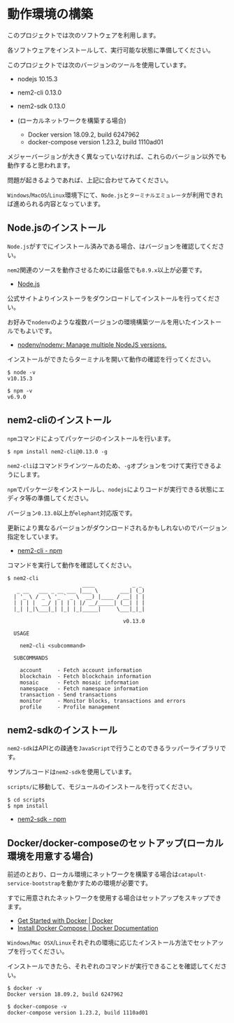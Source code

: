 # 動作環境の構築

このプロジェクトでは次のソフトウェアを利用します。

各ソフトウェアをインストールして、実行可能な状態に準備してください。

このプロジェクトでは次のバージョンのツールを使用しています。

- nodejs 10.15.3
- nem2-cli 0.13.0
- nem2-sdk 0.13.0

- (ローカルネットワークを構築する場合)
    - Docker version 18.09.2, build 6247962
    - docker-compose version 1.23.2, build 1110ad01

メジャーバージョンが大きく異なっていなければ、これらのバージョン以外でも動作すると思われます。

問題が起きるようであれば、上記に合わせてみてください。

`Windows`/`MacOS`/`Linux`環境下にて、`Node.js`と`ターミナルエミュレータ`が利用できれば進められる内容となっています。


## Node.jsのインストール

`Node.js`がすでにインストール済みである場合、はバージョンを確認してください。

`nem2`関連のソースを動作させるためには最低でも`8.9.x`以上が必要です。

- [Node\.js](https://nodejs.org/ja/)

公式サイトよりインストーラをダウンロードしてインストールを行ってください。

お好みで`nodenv`のような複数バージョンの環境構築ツールを用いたインストールでもよいです。

- [nodenv/nodenv: Manage multiple NodeJS versions\.](https://github.com/nodenv/nodenv)

インストールができたらターミナルを開いて動作の確認を行ってください。

```shell
$ node -v
v10.15.3

$ npm -v
v6.9.0
```


## nem2-cliのインストール

`npm`コマンドによってパッケージのインストールを行います。

```shell
$ npm install nem2-cli@0.13.0 -g
```

`nem2-cli`はコマンドラインツールのため、`-g`オプションをつけて実行できるようにします。

`npm`でパッケージをインストールし、`nodejs`によりコードが実行できる状態にエディタ等の準備してください。

バージョン`0.13.0`以上が`elephant`対応版です。

更新により異なるバージョンがダウンロードされるかもしれないのでバージョン指定をしています。

- [nem2\-cli \- npm](https://www.npmjs.com/package/nem2-cli)

コマンドを実行して動作を確認してください。

```shell
$ nem2-cli
                        ____            _ _
   _ __   ___ _ __ ___ |___ \       ___| (_)
  | '_ \ / _ \ '_ ` _ \  __) |____ / __| | |
  | | | |  __/ | | | | |/ __/_____| (__| | |
  |_| |_|\___|_| |_| |_|_____|     \___|_|_|

                                     v0.13.0

  USAGE

    nem2-cli <subcommand>

  SUBCOMMANDS

    account     - Fetch account information
    blockchain  - Fetch blockchain information
    mosaic      - Fetch mosaic information
    namespace   - Fetch namespace information
    transaction - Send transactions
    monitor     - Monitor blocks, transactions and errors
    profile     - Profile management
```


## nem2-sdkのインストール

`nem2-sdk`はAPIとの疎通を`JavaScript`で行うことのできるラッパーライブラリです。

サンプルコードは`nem2-sdk`を使用しています。

`scripts/`に移動して、モジュールのインストールを行ってください。

```shell
$ cd scripts
$ npm install
```

- [nem2\-sdk \- npm](https://www.npmjs.com/package/nem2-sdk)


## Docker/docker-composeのセットアップ(ローカル環境を用意する場合)

前述のとおり、ローカル環境にネットワークを構築する場合は`catapult-service-bootstrap`を動かすための環境が必要です。

すでに用意されたネットワークを使用する場合はセットアップをスキップできます。

- [Get Started with Docker \| Docker](https://www.docker.com/get-started)
- [Install Docker Compose \| Docker Documentation](https://docs.docker.com/compose/install/)

`Windows`/`Mac OSX`/`Linux`それぞれの環境に応じたインストール方法でセットアップを行ってください。

インストールできたら、それぞれのコマンドが実行できることを確認してください。

```shell
$ docker -v
Docker version 18.09.2, build 6247962

$ docker-compose -v
docker-compose version 1.23.2, build 1110ad01
```
